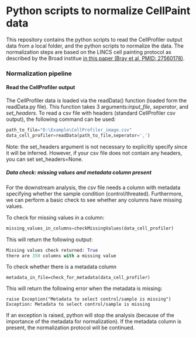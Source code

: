 <h1> Python scripts to normalize CellPaint data </h1>

This repository contains the python scripts to read the CellProfiler output data from a local folder, and the python scripts to normalize the data. The normalization steps are based on the LINCS cell painting protocol as described by the Broad institue <a href="https://www.ncbi.nlm.nih.gov/pmc/articles/PMC5223290/">in this paper (Bray et al, PMID: 27560178)</a>.

<h3> Normalization pipeline </h3>
<h4> Read the CellProfiler output </h4>
<p>The CellProfiler data is loaded via the readData() function (loaded form the readData.py file). This function takes 3 arguments:<i>input_file</i>, <i>seperator</i>, and <i>set_headers</i>. To read a csv file with headers (standard CellProfiler csv output), the following command can be used:</p>

```python
path_to_file="D:\Example\CellProfiler_image.csv"
data_cell_profiler=readData(path_to_file,seperator=',')
```
Note: the set_headers argument is not necessary to explicitly specify since it will be inferred. However, if your csv file does not contain any headers, you can set set_headers=None.
<h5> Data check: missing values and metadata column present </h5>
<p>For the downstream analysis, the csv file needs a column with metadata specifying whether the sample condition (control/threated). Furthermore, we can perform a basic check to see whether any columns have missing values.</p>

<p> To check for missing values in a column:</p>

```python
missing_values_in_columns=checkMissingValues(data_cell_profiler)
```
This will return the following output:

```python
Missing values check returned: True
there are 350 columns with a missing value
```
<p> To check whether there is a metadata column </p>

```
metadata_in_file=check_for_metadata(data_cell_profiler)
```

This will return the following error when the metadata is missing:

```
raise Exception("Metadata to select control/sample is missing")
Exception: Metadata to select control/sample is missing
```

If an exception is raised, python will stop the analysis (because of the importance of the metadata for normalization). If the metadata column is present, the normalization protocol will be continued.
 
